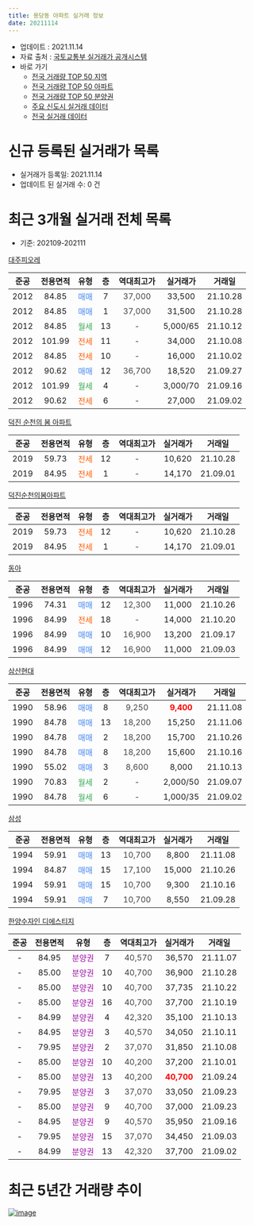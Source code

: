 ```yaml
---
title: 용당동 아파트 실거래 정보
date: 20211114
---
```


* 업데이트 : 2021.11.14
* 자료 출처 : [국토교통부 실거래가 공개시스템](http://rt.molit.go.kr)
* 바로 가기
    * [전국 거래량 TOP 50 지역](https://apt-info.github.io/apt-trade-info/tr)
    * [전국 거래량 TOP 50 아파트](https://apt-info.github.io/apt-trade-info/ta)
    * [전국 거래량 TOP 50 분양권](https://apt-info.github.io/apt-trade-info/tb)
    * [주요 신도시 실거래 데이터](https://apt-info.github.io/apt-trade-info/newtown)
    * [전국 실거래 데이터](https://apt-info.github.io/apt-trade-info/all)



<script async src="https://pagead2.googlesyndication.com/pagead/js/adsbygoogle.js"></script>
<!-- 기본광고 -->
<ins class="adsbygoogle"
     style="display:block"
     data-ad-client="ca-pub-1142216861245946"
     data-ad-slot="4805727019"
     data-ad-format="auto"
     data-full-width-responsive="true"></ins>
<script>
     (adsbygoogle = window.adsbygoogle || []).push({});
</script>


# 신규 등록된 실거래가 목록

* 실거래가 등록일: 2021.11.14
* 업데이트 된 실거래 수: 0 건




<script async src="https://pagead2.googlesyndication.com/pagead/js/adsbygoogle.js"></script>
<!-- 기본광고 -->
<ins class="adsbygoogle"
     style="display:block"
     data-ad-client="ca-pub-1142216861245946"
     data-ad-slot="4805727019"
     data-ad-format="auto"
     data-full-width-responsive="true"></ins>
<script>
     (adsbygoogle = window.adsbygoogle || []).push({});
</script>


# 최근 3개월 실거래 전체 목록
* 기준: 202109-202111


[대주피오레](https://search.naver.com/search.naver?query=%EB%8C%80%EC%A3%BC%ED%94%BC%EC%98%A4%EB%A0%88)

|준공|전용면적|유형|층|역대최고가|실거래가|거래일|
|:---:|:---:|:---:|:---:|:---:|:---:|:---:|
|2012|84.85|<span style="color:#4285F3">매매</span>|7|<span style="color:#444444">37,000</span>|33,500|21.10.28|
|2012|84.85|<span style="color:#4285F3">매매</span>|1|<span style="color:#444444">37,000</span>|31,500|21.10.28|
|2012|84.85|<span style="color:#34A853">월세</span>|13|<span style="color:#444444">-</span>|5,000/65|21.10.12|
|2012|101.99|<span style="color:#FF5A00">전세</span>|11|<span style="color:#444444">-</span>|34,000|21.10.08|
|2012|84.85|<span style="color:#FF5A00">전세</span>|10|<span style="color:#444444">-</span>|16,000|21.10.02|
|2012|90.62|<span style="color:#4285F3">매매</span>|12|<span style="color:#444444">36,700</span>|18,520|21.09.27|
|2012|101.99|<span style="color:#34A853">월세</span>|4|<span style="color:#444444">-</span>|3,000/70|21.09.16|
|2012|90.62|<span style="color:#FF5A00">전세</span>|6|<span style="color:#444444">-</span>|27,000|21.09.02|

[덕진 순천의 봄 아파트](https://search.naver.com/search.naver?query=%EB%8D%95%EC%A7%84+%EC%88%9C%EC%B2%9C%EC%9D%98+%EB%B4%84+%EC%95%84%ED%8C%8C%ED%8A%B8)

|준공|전용면적|유형|층|역대최고가|실거래가|거래일|
|:---:|:---:|:---:|:---:|:---:|:---:|:---:|
|2019|59.73|<span style="color:#FF5A00">전세</span>|12|<span style="color:#444444">-</span>|10,620|21.10.28|
|2019|84.95|<span style="color:#FF5A00">전세</span>|1|<span style="color:#444444">-</span>|14,170|21.09.01|

[덕진순천의봄아파트](https://search.naver.com/search.naver?query=%EB%8D%95%EC%A7%84%EC%88%9C%EC%B2%9C%EC%9D%98%EB%B4%84%EC%95%84%ED%8C%8C%ED%8A%B8)

|준공|전용면적|유형|층|역대최고가|실거래가|거래일|
|:---:|:---:|:---:|:---:|:---:|:---:|:---:|
|2019|59.73|<span style="color:#FF5A00">전세</span>|12|<span style="color:#444444">-</span>|10,620|21.10.28|
|2019|84.95|<span style="color:#FF5A00">전세</span>|1|<span style="color:#444444">-</span>|14,170|21.09.01|

[동아](https://search.naver.com/search.naver?query=%EB%8F%99%EC%95%84)

|준공|전용면적|유형|층|역대최고가|실거래가|거래일|
|:---:|:---:|:---:|:---:|:---:|:---:|:---:|
|1996|74.31|<span style="color:#4285F3">매매</span>|12|<span style="color:#444444">12,300</span>|11,000|21.10.26|
|1996|84.99|<span style="color:#FF5A00">전세</span>|18|<span style="color:#444444">-</span>|14,000|21.10.20|
|1996|84.99|<span style="color:#4285F3">매매</span>|10|<span style="color:#444444">16,900</span>|13,200|21.09.17|
|1996|84.99|<span style="color:#4285F3">매매</span>|12|<span style="color:#444444">16,900</span>|11,000|21.09.03|

[삼산현대](https://search.naver.com/search.naver?query=%EC%82%BC%EC%82%B0%ED%98%84%EB%8C%80)

|준공|전용면적|유형|층|역대최고가|실거래가|거래일|
|:---:|:---:|:---:|:---:|:---:|:---:|:---:|
|1990|58.96|<span style="color:#4285F3">매매</span>|8|<span style="color:#444444">9,250</span>|<b><span style="color:#FF0000">9,400</span></b>|21.11.08|
|1990|84.78|<span style="color:#4285F3">매매</span>|13|<span style="color:#444444">18,200</span>|15,250|21.11.06|
|1990|84.78|<span style="color:#4285F3">매매</span>|2|<span style="color:#444444">18,200</span>|15,700|21.10.26|
|1990|84.78|<span style="color:#4285F3">매매</span>|8|<span style="color:#444444">18,200</span>|15,600|21.10.16|
|1990|55.02|<span style="color:#4285F3">매매</span>|3|<span style="color:#444444">8,600</span>|8,000|21.10.13|
|1990|70.83|<span style="color:#34A853">월세</span>|2|<span style="color:#444444">-</span>|2,000/50|21.09.07|
|1990|84.78|<span style="color:#34A853">월세</span>|6|<span style="color:#444444">-</span>|1,000/35|21.09.02|

[삼성](https://search.naver.com/search.naver?query=%EC%82%BC%EC%84%B1)

|준공|전용면적|유형|층|역대최고가|실거래가|거래일|
|:---:|:---:|:---:|:---:|:---:|:---:|:---:|
|1994|59.91|<span style="color:#4285F3">매매</span>|13|<span style="color:#444444">10,700</span>|8,800|21.11.08|
|1994|84.87|<span style="color:#4285F3">매매</span>|15|<span style="color:#444444">17,100</span>|15,000|21.10.26|
|1994|59.91|<span style="color:#4285F3">매매</span>|15|<span style="color:#444444">10,700</span>|9,300|21.10.16|
|1994|59.91|<span style="color:#4285F3">매매</span>|7|<span style="color:#444444">10,700</span>|8,550|21.09.28|

[한양수자인 디에스티지](https://search.naver.com/search.naver?query=%ED%95%9C%EC%96%91%EC%88%98%EC%9E%90%EC%9D%B8+%EB%94%94%EC%97%90%EC%8A%A4%ED%8B%B0%EC%A7%80)

|준공|전용면적|유형|층|역대최고가|실거래가|거래일|
|:---:|:---:|:---:|:---:|:---:|:---:|:---:|
|-|84.95|<span style="color:#9C11A5">분양권</span>|7|<span style="color:#444444">40,570</span>|36,570|21.11.07|
|-|85.00|<span style="color:#9C11A5">분양권</span>|10|<span style="color:#444444">40,700</span>|36,900|21.10.28|
|-|85.00|<span style="color:#9C11A5">분양권</span>|10|<span style="color:#444444">40,700</span>|37,735|21.10.22|
|-|85.00|<span style="color:#9C11A5">분양권</span>|16|<span style="color:#444444">40,700</span>|37,700|21.10.19|
|-|84.99|<span style="color:#9C11A5">분양권</span>|4|<span style="color:#444444">42,320</span>|35,100|21.10.13|
|-|84.95|<span style="color:#9C11A5">분양권</span>|3|<span style="color:#444444">40,570</span>|34,050|21.10.11|
|-|79.95|<span style="color:#9C11A5">분양권</span>|2|<span style="color:#444444">37,070</span>|31,850|21.10.08|
|-|85.00|<span style="color:#9C11A5">분양권</span>|10|<span style="color:#444444">40,200</span>|37,200|21.10.01|
|-|85.00|<span style="color:#9C11A5">분양권</span>|13|<span style="color:#444444">40,200</span>|<b><span style="color:#FF0000">40,700</span></b>|21.09.24|
|-|79.95|<span style="color:#9C11A5">분양권</span>|3|<span style="color:#444444">37,070</span>|33,050|21.09.23|
|-|85.00|<span style="color:#9C11A5">분양권</span>|9|<span style="color:#444444">40,700</span>|37,000|21.09.23|
|-|84.95|<span style="color:#9C11A5">분양권</span>|9|<span style="color:#444444">40,570</span>|35,950|21.09.16|
|-|79.95|<span style="color:#9C11A5">분양권</span>|15|<span style="color:#444444">37,070</span>|34,450|21.09.03|
|-|84.99|<span style="color:#9C11A5">분양권</span>|13|<span style="color:#444444">42,320</span>|37,700|21.09.02|



<script async src="https://pagead2.googlesyndication.com/pagead/js/adsbygoogle.js"></script>
<!-- 기본광고 -->
<ins class="adsbygoogle"
     style="display:block"
     data-ad-client="ca-pub-1142216861245946"
     data-ad-slot="4805727019"
     data-ad-format="auto"
     data-full-width-responsive="true"></ins>
<script>
     (adsbygoogle = window.adsbygoogle || []).push({});
</script>


# 최근 5년간 거래량 추이


<div style="width:100%;">
    <canvas id="deal_progress" height="200"></canvas>
</div>

<script>
new Chart(document.getElementById("deal_progress"), {
    type: 'line',
    data: {
        labels: ['16.01','16.02','16.03','16.04','16.05','16.06','16.07','16.08','16.09','16.10','16.11','16.12','17.01','17.02','17.03','17.04','17.05','17.06','17.07','17.08','17.09','17.10','17.11','17.12','18.01','18.02','18.03','18.04','18.05','18.06','18.07','18.08','18.09','18.10','18.11','18.12','19.01','19.02','19.03','19.04','19.05','19.06','19.07','19.08','19.09','19.10','19.11','19.12','20.01','20.02','20.03','20.04','20.05','20.06','20.07','20.08','20.09','20.10','20.11','20.12','21.01','21.02','21.03','21.04','21.05','21.06','21.07','21.08','21.09','21.10','21.11'],
        datasets: [{
            label: '매매/분양권',
            data: [7,8,14,13,11,7,15,12,11,12,14,12,14,18,11,11,7,14,8,11,11,10,15,9,11,7,13,14,99,96,22,33,42,65,36,14,37,25,24,20,17,19,31,16,21,19,37,32,34,51,42,49,305,98,91,46,36,50,51,42,26,12,15,19,19,17,8,19,10,15,4],
            borderColor: "rgba(66, 133, 243, 1)",
            backgroundColor: "rgba(66, 133, 243, 0.05)",
            borderWidth: 1,
            pointRadius: 0,
            fill: false,
            lineTension: 0
        },{
            label: '전/월세',
            data: [7,8,7,3,3,6,6,3,7,5,5,66,0,11,8,2,6,9,5,2,5,5,9,2,10,8,3,4,2,6,4,3,5,4,4,8,5,16,14,10,8,8,1,3,4,4,4,2,7,7,10,2,7,30,24,33,14,9,9,8,16,10,8,3,12,7,12,5,6,6,0],
            borderColor: "rgba(255, 90, 0, 1)",
            backgroundColor: "rgba(255, 90, 0, 0.05)",
            borderWidth: 1,
            pointRadius: 0,
            fill: false,
            lineTension: 0
        },{
            label: '합계',
            data: [14,16,21,16,14,13,21,15,18,17,19,78,14,29,19,13,13,23,13,13,16,15,24,11,21,15,16,18,101,102,26,36,47,69,40,22,42,41,38,30,25,27,32,19,25,23,41,34,41,58,52,51,312,128,115,79,50,59,60,50,42,22,23,22,31,24,20,24,16,21,4],
            borderColor: "rgba(0, 0, 0, 1)",
            backgroundColor: "rgba(0, 0, 0, 0.03)",
            borderWidth: 0.1,
            pointRadius: 0,
            fill: true,
            lineTension: 0
        }
        ]
    },
    options: {
        responsive: true,
        title: {
            display: false
        },
        tooltips: {
            mode: 'index',
            intersect: false
        },
        hover: {
            mode: 'nearest',
            intersect: true
        },
        scales: {
            xAxes: [{
                display: true,
                scaleLabel: {
                    display: true,
                    labelString: '년/월'
                }
            }],
            yAxes: [{
                display: true,
                ticks: {
                    suggestedMin: 0,
                },
                scaleLabel: {
                    display: true,
                    labelString: '실거래 수'
                }
            }]
        }
    }
});

</script>


[![image](https://apt-info.github.io/images/2020-01-03-apt-trade-info/1024x500.png)](https://play.google.com/store/apps/details?id=com.aptinfo.apttradeinfo)

